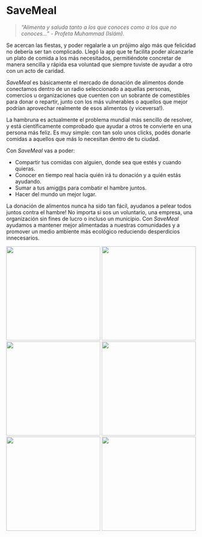 # SaveMeal
> _“Alimenta y saluda tanto a los que conoces como a los que no conoces...” - Profeta Muhammad (Islám)._

Se acercan las fiestas, y poder regalarle a un prójimo algo más que felicidad no debería ser tan complicado. Llegó la app que te facilita poder alcanzarle un plato de comida a los más necesitados, permitiéndote concretar de manera sencilla y rápida esa voluntad que siempre tuviste de ayudar a otro con un acto de caridad.

_SaveMeal_ es básicamente el mercado de donación de alimentos donde conectamos dentro de un radio seleccionado a aquellas personas, comercios u organizaciones que cuenten con un sobrante de comestibles para donar o repartir, junto con los más vulnerables o aquellos que mejor podrían aprovechar realmente de esos alimentos (y viceversa!).

La hambruna es actualmente el problema mundial más sencillo de resolver, y está científicamente comprobado que ayudar a otros te convierte en una persona más feliz. Es muy simple: con tan solo unos clicks, podés donarle comidas a aquellos que más lo necesitan dentro de tu ciudad.

Con _SaveMeal_ vas a poder:
+ Compartir tus comidas con alguien, donde sea que estés y cuando quieras.
+ Conocer en tiempo real hacia quién irá tu donación y a quién estás ayudando.
+ Sumar a tus amig@s para combatir el hambre juntos.
+ Hacer del mundo un mejor lugar.

La donación de alimentos nunca ha sido tan fácil, ayudanos a pelear todos juntos contra el hambre! No importa si sos un voluntario, una empresa, una organización sin fines de lucro o incluso un municipio. Con _SaveMeal_ ayudamos a mantener mejor alimentadas a nuestras comunidades y a promover un medio ambiente más ecológico reduciendo desperdicios innecesarios.

<!-- Pantalla de Login -->
<img src="https://user-images.githubusercontent.com/5422682/143791524-279e7dc2-1300-4fac-a205-643d03e94de6.jpeg" width=250>

<!-- Consumidor: Comidas Disponibles -->
<img src="https://user-images.githubusercontent.com/5422682/143791520-46b36861-7727-477a-8007-d705cdbcd803.jpeg" width=250>

<!-- Comercio: Detalle de Producto -->
<img src="https://user-images.githubusercontent.com/5422682/143791521-dab10255-8f32-4e56-830a-fab55bd3a29e.jpeg" width=250>

<!-- Consumidor: Mis Reservas -->
<img src="https://user-images.githubusercontent.com/5422682/143791519-ddaec11e-93ec-419b-9a47-2cb78f8225d8.jpeg" width=250>

<!-- Comercio: Mis Productos -->
<img src="https://user-images.githubusercontent.com/5422682/143794508-a09d9d58-1739-4a7c-8bdd-71cbb78a10e3.jpeg" width=250>

<!-- Comercio: Entregas Activas -->
<img src="https://user-images.githubusercontent.com/5422682/143791523-9548e7c8-21b8-4a32-a127-82db8620aec3.jpeg" width=250>
